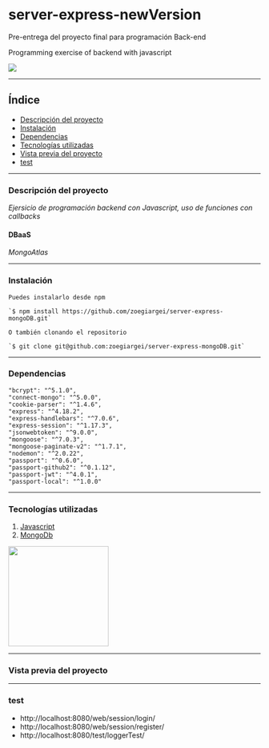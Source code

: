 # server-express-newVersion
Pre-entrega del proyecto final para programación Back-end

Programming exercise of backend with javascript

<p align="left">
  <img src="https://img.shields.io/badge/STATUS-EN%20DESAROLLO-green">
</p>

***

## Índice

* [Descripción del proyecto](#Descripción-del-proyecto)
* [Instalación](#Instalación)
* [Dependencias](#Dependencias)
* [Tecnologías utilizadas](#Tecnologías-utilizadas)
* [Vista previa del proyecto](#Vista-previa-del-proyecto)
* [test](#test)

***

### Descripción del proyecto

_Ejersicio de programación backend con Javascript, uso de funciones con callbacks_

#### DBaaS
_MongoAtlas_

***

### Instalación

```
Puedes instalarlo desde npm

`$ npm install https://github.com/zoegiargei/server-express-mongoDB.git`

O también clonando el repositorio

`$ git clone git@github.com:zoegiargei/server-express-mongoDB.git`
```

***

### Dependencias

    "bcrypt": "^5.1.0",
    "connect-mongo": "^5.0.0",
    "cookie-parser": "^1.4.6",
    "express": "^4.18.2",
    "express-handlebars": "^7.0.6",
    "express-session": "^1.17.3",
    "jsonwebtoken": "^9.0.0",
    "mongoose": "^7.0.3",
    "mongoose-paginate-v2": "^1.7.1",
    "nodemon": "^2.0.22",
    "passport": "^0.6.0",
    "passport-github2": "^0.1.12",
    "passport-jwt": "^4.0.1",
    "passport-local": "^1.0.0"
    
***

### Tecnologías utilizadas

1. [Javascript](https://www.javascript.com/)
2. [MongoDb](https://www.mongodb.com/)

<div aling="center">
  
  
  <img src="https://user-images.githubusercontent.com/48769662/205469662-4dc315a0-eacd-420d-9931-3fb0f8d8d940.png" width="200px" heigth="200px">
  
  
</div>

***

### Vista previa del proyecto

***

### test

- http://localhost:8080/web/session/login/
- http://localhost:8080/web/session/register/
- http://localhost:8080/test/loggerTest/
